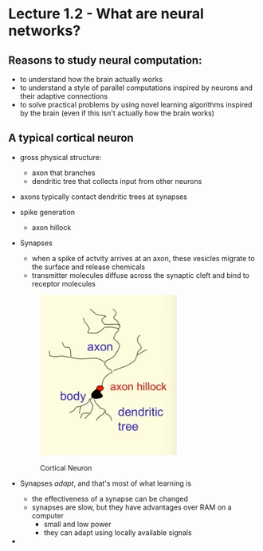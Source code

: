 # Lecture 1.2 - What are neural networks?

## Reasons to study neural computation:&#x20;

* to understand how the brain actually works
* to understand a style of parallel computations inspired by neurons and their adaptive connections
* to solve practical problems by using novel learning algorithms inspired by the brain (even if this isn't actually how the brain works)&#x20;



## A typical cortical neuron

* gross physical structure:&#x20;
  * axon that branches
  * dendritic tree that collects input from other neurons
* &#x20;axons typically contact dendritic trees at synapses
* spike generation
  * axon hillock
*   Synapses

    * when a spike of actvity arrives at an axon, these vesicles migrate to the surface and release chemicals
    * transmitter molecules diffuse across the synaptic cleft and bind to receptor molecules&#x20;

    <figure><img src="../.gitbook/assets/Screen Shot 2023-05-09 at 4.56.26 PM.png" alt=""><figcaption><p>Cortical Neuron</p></figcaption></figure>
* Synapses _adapt_, and that's most of what learning is&#x20;
  * the effectiveness of a synapse can be changed
  * synapses are slow, but they have advantages over RAM on a computer
    * small and low power
    * they can adapt using locally available signals
*
